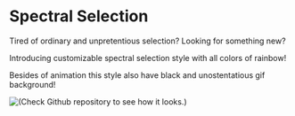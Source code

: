# Spectral Selection

Tired of ordinary and unpretentious selection? Looking for something new?

Introducing customizable spectral selection style with all colors of rainbow!

Besides of animation this style also have black and unostentatious gif background!

![(Check Github repository to see how it looks.)](https://github.com/Tizoner/Spectral-selection/blob/master/example.gif)
